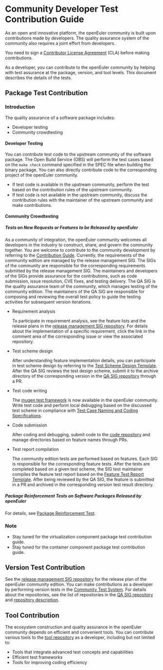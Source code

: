 # Community Developer Test Contribution Guide

As an open and innovative platform, the openEuler community is built upon contributions made by developers. The quality assurance system of the community also requires a joint effort from developers.

You need to sign a [Contributor License Agreement](https://clasign.osinfra.cn/sign/Z2l0ZWUlMkZvcGVuZXVsZXI=) (CLA) before making contributions.

As a developer, you can contribute to the openEuler community by helping with test assurance at the package, version, and tool levels. This document describes the details of the tests.

## Package Test Contribution

### Introduction

The quality assurance of a software package includes:

- Developer testing 
- Community crowdtesting 

#### Developer Testing

You can contribute test code to the upstream community of the software package. The Open Build Service (OBS) will perform the test cases based on the `make check` command specified in the SPEC file when building the binary package. You can also directly contribute code to the corresponding project of the openEuler community.

- If test code is available in the upstream community, perform the test based on the contribution rules of the upstream community. 
- If test code is not available in the upstream community, discuss the contribution rules with the maintainer of the upstream community and make contributions. 

#### Community Crowdtesting

##### Tests on New Requests or Features to be Released by openEuler

   As a community of integration, the openEuler community welcomes all developers in the industry to construct, share, and govern the community together. You are welcome to contribute to the community development by referring to the [Contribution Guide](https://gitee.com/openeuler/community/tree/master/en/contributors). Currently, the requirements of the community edition are managed by the release management SIG. The SIGs of the community are responsible for the corresponding requirements submitted by the release management SIG. The maintainers and developers of the SIGs provide assurance for the contributions, such as code submission, issue resolution, CVE fixes, and testing delivery. The QA SIG is the quality assurance team of the community, which manages testing of the community edition. The maintainers of the QA SIG are responsible for composing and reviewing the overall test policy to guide the testing activities for subsequent version iterations.

- Requirement analysis 

  To participate in requirement analysis, see the feature lists and the release plans in the [release management SIG repository](https://gitee.com/openeuler/release-management). For details about the implementation of a specific requirement, click the link in the comment area of the corresponding issue or view the associated repository.

- Test scheme design 

  After understanding feature implementation details, you can participate in test scheme design by referring to the [Test Scheme Design Template](https://gitee.com/openeuler/package-reinforce-test/blob/master/单软件包加固测试设计方案参考.mmap). After the QA SIG reviews the test design scheme, submit it to the archive directory of the corresponding version in the [QA SIG repository](https://gitee.com/openeuler/QA) through a PR.

- Test code writing 

  The [mugen test framework](https://gitee.com/openeuler/test-tools/tree/master/mugen) is now available in the openEuler community. Write test code and perform local debugging based on the discussed test scheme in compliance with [Test Case Naming and Coding Specifications](https://gitee.com/openeuler/package-reinforce-test/blob/master/test-case-naming-and-coding-specifications.md).

- Code submission 

  After coding and debugging, submit code to the [code repository](https://gitee.com/openeuler/integration-test) and manage directories based on feature names through PRs.

- Test report compilation
  
  The community edition tests are performed based on features. Each SIG is responsible for the corresponding feature tests. After the tests are completed based on a given test scheme, the SIG test maintainer compiles the feature test report based on the [Feature Test Report Template](Test_Delivery_Templates%5CopenEuler%20%7Bversion%7D%20%7Bfeature%7D%20Feature%20Test%20Report%20Template.md). After being reviewed by the QA SIG, the feature is submitted in a PR and archived in the corresponding version test result directory.

##### Package Reinforcement Tests on Software Packages Released by openEuler

For details, see [Package Reinforcement Test](https://gitee.com/openeuler/package-reinforce-test).

### Note

- Stay tuned for the virtualization component package test contribution guide.
- Stay tuned for the container component package test contribution guide.

## Version Test Contribution

See the [release management SIG repository](https://gitee.com/openeuler/release-management) for the release plan of the openEuler community edition. You can make contributions as a developer by performing version tests in the [Community Test System](community-test-system.md). For details about the repositories, see the list of repositories in the [QA SIG repository](https://gitee.com/openeuler/QA) and [repository description](https://gitee.com/openeuler/community/tree/master/sig/README-en.md).

## Tool Contribution

The ecosystem construction and quality assurance in the openEuler community depends on efficient and convenient tools. You can contribute various tools to the [tool repository](https://gitee.com/openeuler/test-tools) as a developer, including but not limited to:

- Tools that integrate advanced test concepts and capabilities 
- Efficient test frameworks 
- Tools for improving coding efficiency
